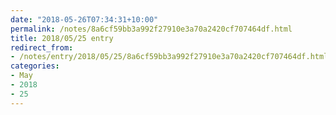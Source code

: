 ```yaml
---
date: "2018-05-26T07:34:31+10:00"
permalink: /notes/8a6cf59bb3a992f27910e3a70a2420cf707464df.html
title: 2018/05/25 entry
redirect_from:
- /notes/entry/2018/05/25/8a6cf59bb3a992f27910e3a70a2420cf707464df.html
categories:
- May
- 2018
- 25
---
```

